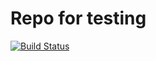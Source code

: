 # Repo for testing

[![Build Status](https://travis-ci.org/shahobik/test.svg?branch=master)](https://travis-ci.org/shahobik/test)
